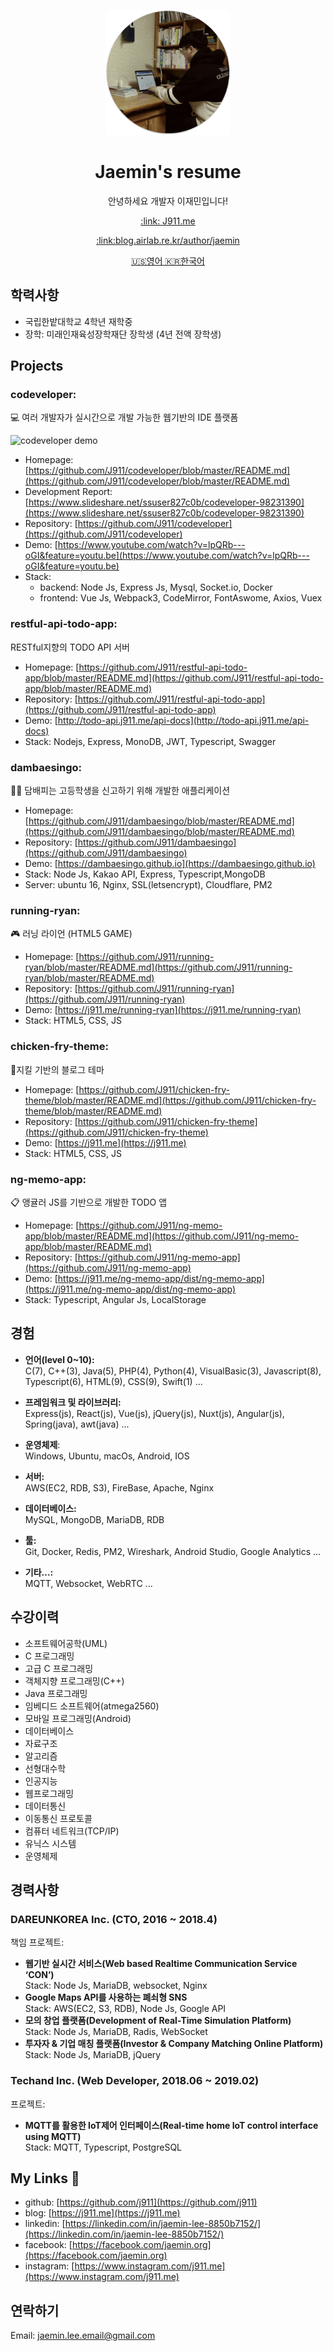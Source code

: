 <p align="center">
  <img width="200" src="./resource/image/profile.png">
  <h1 align="center">Jaemin's resume</h1>
  <p align="center">안녕하세요 개발자 이재민입니다!</p>
  <p align="center"><a href="https://j911.me" target="_blank">:link: J911.me</a></p>
  <p align="center"><a href="https://blog.airlab.re.kr/author/jaemin/" target="_blank">:link:blog.airlab.re.kr/author/jaemin</a></p>
  <p align="center"><a href="https://github.com/J911/resume/blob/master/en.md" target="_blank">🇺🇸영어 </a><a href="https://github.com/J911/resume/blob/master/ko.md" target="_blank">🇰🇷한국어</a></p>
</p>

## 학력사항 
- 국립한밭대학교 4학년 재학중
- 장학: 미래인재육성장학재단 장학생 (4년 전액 장학생)

## Projects
### codeveloper:
💻 여러 개발자가 실시간으로 개발 가능한 웹기반의 IDE 플랫폼

![codeveloper demo](/resource/image/codeveloper.gif)
- Homepage: [https://github.com/J911/codeveloper/blob/master/README.md](https://github.com/J911/codeveloper/blob/master/README.md)
- Development Report: [https://www.slideshare.net/ssuser827c0b/codeveloper-98231390](https://www.slideshare.net/ssuser827c0b/codeveloper-98231390)
- Repository: [https://github.com/J911/codeveloper](https://github.com/J911/codeveloper)
- Demo: [https://www.youtube.com/watch?v=lpQRb---oGI&feature=youtu.be](https://www.youtube.com/watch?v=lpQRb---oGI&feature=youtu.be)
- Stack: 
  - backend: Node Js, Express Js, Mysql, Socket.io, Docker
  - frontend: Vue Js, Webpack3, CodeMirror, FontAswome, Axios, Vuex

### restful-api-todo-app: 
RESTful지향의 TODO API 서버
- Homepage: [https://github.com/J911/restful-api-todo-app/blob/master/README.md](https://github.com/J911/restful-api-todo-app/blob/master/README.md)
- Repository: [https://github.com/J911/restful-api-todo-app](https://github.com/J911/restful-api-todo-app)
- Demo: [http://todo-api.j911.me/api-docs](http://todo-api.j911.me/api-docs)
- Stack: Nodejs, Express, MonoDB, JWT, Typescript, Swagger

### dambaesingo:
🚬🚫 담배피는 고등학생을 신고하기 위해 개발한 애플리케이션

- Homepage: [https://github.com/J911/dambaesingo/blob/master/README.md](https://github.com/J911/dambaesingo/blob/master/README.md)
- Repository: [https://github.com/J911/dambaesingo](https://github.com/J911/dambaesingo)
- Demo: [https://dambaesingo.github.io](https://dambaesingo.github.io)
- Stack: Node Js, Kakao API, Express, Typescript,MongoDB
- Server: ubuntu 16, Nginx, SSL(letsencrypt), Cloudflare, PM2

### running-ryan:
🎮 러닝 라이언 (HTML5 GAME)

- Homepage: [https://github.com/J911/running-ryan/blob/master/README.md](https://github.com/J911/running-ryan/blob/master/README.md)
- Repository: [https://github.com/J911/running-ryan](https://github.com/J911/running-ryan)
- Demo: [https://j911.me/running-ryan](https://j911.me/running-ryan)
- Stack: HTML5, CSS, JS

### chicken-fry-theme:
🍗지킬 기반의 블로그 테마

- Homepage: [https://github.com/J911/chicken-fry-theme/blob/master/README.md](https://github.com/J911/chicken-fry-theme/blob/master/README.md)
- Repository: [https://github.com/J911/chicken-fry-theme](https://github.com/J911/chicken-fry-theme)
- Demo: [https://j911.me](https://j911.me)
- Stack: HTML5, CSS, JS

### ng-memo-app: 
📋 앵귤러 JS를 기반으로 개발한 TODO 앱

- Homepage: [https://github.com/J911/ng-memo-app/blob/master/README.md](https://github.com/J911/ng-memo-app/blob/master/README.md)
- Repository: [https://github.com/J911/ng-memo-app](https://github.com/J911/ng-memo-app)
- Demo: [https://j911.me/ng-memo-app/dist/ng-memo-app](https://j911.me/ng-memo-app/dist/ng-memo-app)
- Stack: Typescript, Angular Js, LocalStorage

## 경험
- **언어(level 0~10):**   
C(7), C++(3), Java(5), PHP(4), Python(4), VisualBasic(3), Javascript(8), Typescript(6), HTML(9), CSS(9), Swift(1) ...

- **프레임워크 및 라이브러리:**   
Express(js), React(js), Vue(js), jQuery(js), Nuxt(js), Angular(js), Spring(java), awt(java) ...

- **운영체제**:   
Windows, Ubuntu, macOs, Android, IOS

- **서버:**   
AWS(EC2, RDB, S3), FireBase, Apache, Nginx

- **데이터베이스:**    
MySQL, MongoDB, MariaDB, RDB

- **툴:**   
Git, Docker, Redis, PM2, Wireshark, Android Studio, Google Analytics ...

- **기타...:**   
MQTT, Websocket, WebRTC ...

## 수강이력
- 소프트웨어공학(UML)
- C 프로그래밍
- 고급 C 프로그래밍 
- 객체지향 프로그래밍(C++) 
- Java 프로그래밍
- 임베디드 소프트웨어(atmega2560) 
- 모바일 프로그래밍(Android)
- 데이터베이스
- 자료구조
- 알고리즘 
- 선형대수학
- 인공지능
- 웹프로그래밍
- 데이터통신
- 이동통신 프로토콜
- 컴퓨터 네트워크(TCP/IP)
- 유닉스 시스템
- 운영체제

## 경력사항
### DAREUNKOREA Inc. (CTO, 2016 ~ 2018.4)
책임 프로젝트:
- **웹기반 실시간 서비스(Web based Realtime Communication Service ‘CON’)**   
Stack: Node Js, MariaDB, websocket, Nginx
- **Google Maps API를 사용하는 폐쇠형 SNS**   
Stack: AWS(EC2, S3, RDB), Node Js, Google API
- **모의 창업 플랫폼(Development of Real-Time Simulation Platform)**    
Stack: Node Js, MariaDB, Radis, WebSocket
- **투자자 & 기업 매칭 플랫폼(Investor & Company Matching Online Platform)**    
Stack: Node Js, MariaDB, jQuery

### Techand Inc. (Web Developer, 2018.06 ~ 2019.02)
프로젝트:
- **MQTT를 활용한 IoT제어 인터페이스(Real-time home IoT control interface using MQTT)**   
Stack: MQTT, Typescript, PostgreSQL

## My Links 🔗

- github: [https://github.com/j911](https://github.com/j911)
- blog: [https://j911.me](https://j911.me)
- linkedin: [https://linkedin.com/in/jaemin-lee-8850b7152/](https://linkedin.com/in/jaemin-lee-8850b7152/)
- facebook: [https://facebook.com/jaemin.org](https://facebook.com/jaemin.org)
- instagram: [https://www.instagram.com/j911.me](https://www.instagram.com/j911.me)

## 연락하기
Email: jaemin.lee.email@gmail.com
